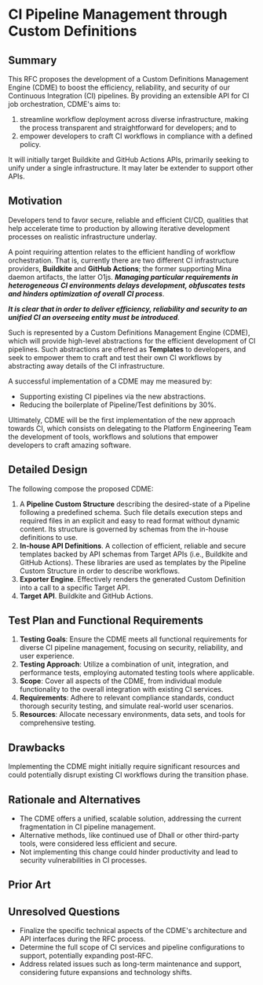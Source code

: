 # CI Pipeline Management through Custom Definitions

## Summary

This RFC proposes the development of a Custom Definitions Management Engine (CDME) to boost the efficiency, reliability, and security of our Continuous Integration (CI) pipelines. By providing an extensible API for CI job orchestration, CDME's aims to: 
1. streamline workflow deployment across diverse infrastructure, making the process transparent and straightforward for developers; and to
2. empower developers to craft CI workflows in compliance with a defined policy. 
 
It will initially target Buildkite and GitHub Actions APIs, primarily seeking to unify under a single infrastructure. It may later be extender to support other APIs.

## Motivation
<!-- What are the hypotheses behind how this change meets the needs of a PRD? -->

Developers tend to favor secure, reliable and efficient CI/CD, qualities that help accelerate time to production by allowing iterative development processes on realistic infrastructure underlay.

A point requiring attention relates to the efficient handling of workflow orchestration. That is, currently there are two different CI infrastructure providers, **Buildkite** and **GitHub Actions**; the former supporting Mina daemon artifacts, the latter O1js. ***Managing particular requirements in heterogeneous CI environments delays development, obfuscates tests and hinders optimization of overall CI process***.

***It is clear that in order to deliver efficiency, reliability and security to an unified CI an overseeing entity must be introduced***.

<!-- What is the expected outcome or outcomes and what are the exit conditions along the way?  -->
Such is represented by a Custom Definitions Management Engine (CDME), which will provide high-level abstractions for the efficient development of CI pipelines. Such abstractions are offered as **Templates** to developers, and seek to empower them to craft and test their own CI workflows by abstracting away details of the CI infrastructure.

<!-- Include assessment criteria and ideally measurements that will either verify this hypothesis or yield opportunities to halt and abandon the implementation. -->
A successful implementation of a CDME may me measured by:
- Supporting existing CI pipelines via the new abstractions.
- Reducing the boilerplate of Pipeline/Test definitions by 30%.

<!-- What are we optimizing for in this particular solution? Reflect on alternatives in a later section. -->
Ultimately, CDME will be the first implementation of the new approach towards CI, which consists on delegating to the Platform Engineering Team the development of tools, workflows and solutions that empower developers to craft amazing software.

<!-- What use cases does it support? -->

## Detailed Design
The following compose the proposed CDME:

1. A **Pipeline Custom Structure** describing the desired-state of a Pipeline following a predefined schema. Such file details execution steps and required files in an explicit and easy to read format without dynamic content. Its structure is governed by schemas from the in-house definitions to use.
2. **In-house API Definitions**. A collection of efficient, reliable and secure templates backed by API schemas from Target APIs (i.e., Buildkite and GitHub Actions). These libraries are used as templates by the Pipeline Custom Structure in order to describe workflows.
3. **Exporter Engine**. Effectively renders the generated Custom Definition into a call to a specific Target API.
4. **Target API**. Buildkite and GitHub Actions.



## Test Plan and Functional Requirements

1. **Testing Goals**: Ensure the CDME meets all functional requirements for diverse CI pipeline management, focusing on security, reliability, and user experience.
2. **Testing Approach**: Utilize a combination of unit, integration, and performance tests, employing automated testing tools where applicable.
3. **Scope**: Cover all aspects of the CDME, from individual module functionality to the overall integration with existing CI services.
4. **Requirements**: Adhere to relevant compliance standards, conduct thorough security testing, and simulate real-world user scenarios.
5. **Resources**: Allocate necessary environments, data sets, and tools for comprehensive testing.

## Drawbacks

Implementing the CDME might initially require significant resources and could potentially disrupt existing CI workflows during the transition phase.

## Rationale and Alternatives

- The CDME offers a unified, scalable solution, addressing the current fragmentation in CI pipeline management.
- Alternative methods, like continued use of Dhall or other third-party tools, were considered less efficient and secure.
- Not implementing this change could hinder productivity and lead to security vulnerabilities in CI processes.

## Prior Art

<!-- Investigate similar initiatives in other blockchain projects or CI management tools, evaluating their approaches to CI pipeline optimization. This exploration will help in understanding the broader context and potential pitfalls or successes of similar endeavors. -->

## Unresolved Questions

- Finalize the specific technical aspects of the CDME's architecture and API interfaces during the RFC process.
- Determine the full scope of CI services and pipeline configurations to support, potentially expanding post-RFC.
- Address related issues such as long-term maintenance and support, considering future expansions and technology shifts.
